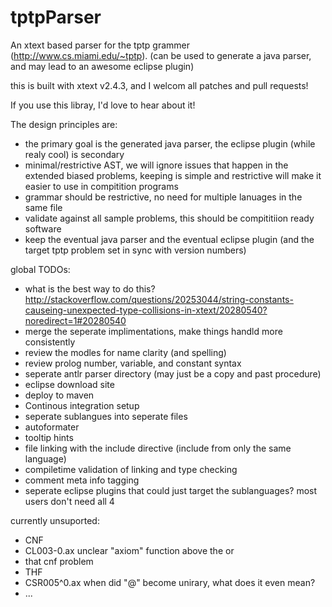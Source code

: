 tptpParser
==========

An xtext based parser for the tptp grammer (http://www.cs.miami.edu/~tptp).  (can be used to generate a java parser, and may lead to an awesome eclipse plugin)

this is built with xtext v2.4.3, and I welcom all patches and pull requests!

If you use this libray, I'd love to hear about it!


The design principles are:
 * the primary goal is the generated java parser, the eclipse plugin (while realy cool) is secondary
 * minimal/restrictive AST, we will ignore issues that happen in the extended biased problems, keeping is simple and restrictive will make it easier to use in compitition programs
 * grammar should be restrictive, no need for multiple lanuages in the same file
 * validate against all sample problems, this should be compititiion ready software
 * keep the eventual java parser and the eventual eclipse plugin (and the target tptp problem set in sync with version numbers)

global TODOs:
 * what is the best way to do this? http://stackoverflow.com/questions/20253044/string-constants-causeing-unexpected-type-collisions-in-xtext/20280540?noredirect=1#20280540
 * merge the seperate implimentations, make things handld more consistently
 * review the modles for name clarity (and spelling)
 * review prolog number, variable, and constant syntax
 * seperate antlr parser directory (may just be a copy and past procedure)
 * eclipse download site
 * deploy to maven
 * Continous integration setup
 * seperate sublangues into seperate files
 * autoformater
 * tooltip hints
 * file linking with the include directive (include from only the same language)
 * compiletime validation of linking and type checking
 * comment meta info tagging
 * seperate eclipse plugins that could just target the sublanguages? most users don't need all 4

currently unsuported:
 * CNF
  * CL003-0.ax unclear "axiom" function above the or
  * that cnf problem
 * THF
  * CSR005^0.ax when did "@" become unirary, what does it even mean?
  * ...
